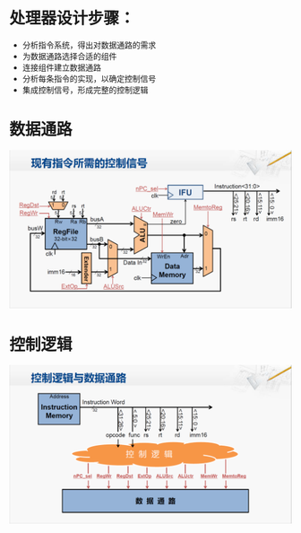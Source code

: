 
# 处理器设计步骤：
- 分析指令系统，得出对数据通路的需求
- 为数据通路选择合适的组件
- 连接组件建立数据通路
- 分析每条指令的实现，以确定控制信号
- 集成控制信号，形成完整的控制逻辑

# 数据通路
![enter image description here](https://github.com/benxwen/Notes/raw/master/Computer%20organization/Snipaste_2020-05-08_19-23-19.png)

# 控制逻辑

![enter image description here](https://github.com/benxwen/Notes/raw/master/Computer%20organization/Snipaste_2020-05-08_19-23-33.png)
<!--stackedit_data:
eyJoaXN0b3J5IjpbLTUwNTIxNzkyNywtNjUwMjQ2MjY2XX0=
-->